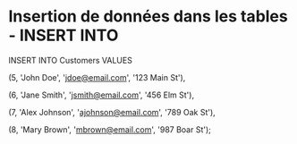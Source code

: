 # Insertion de données dans les tables - INSERT INTO

INSERT INTO Customers VALUES

   (5, 'John Doe', 'jdoe@email.com', '123 Main St'),
   
   (6, 'Jane Smith', 'jsmith@email.com', '456 Elm St'),
   
   (7, 'Alex Johnson', 'ajohnson@email.com', '789 Oak St'),
   
   (8, 'Mary Brown', 'mbrown@email.com', '987 Boar St');
